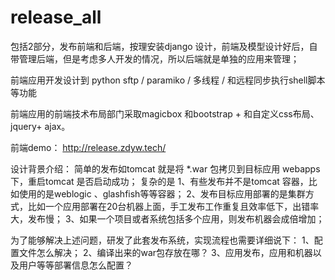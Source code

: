 # release_all
包括2部分，发布前端和后端，按理安装django 设计，前端及模型设计好后，自带管理后端，但是考虑多人开发的情况，所以后端就是单独的应用来管理；

前端应用开发设计到 python sftp / paramiko / 多线程 / 和远程同步执行shell脚本等功能

前端应用的前端技术布局部门采取magicbox 和bootstrap + 和自定义css布局、jquery+ ajax。

前端demo： http://release.zdyw.tech/

设计背景介绍：
简单的发布如tomcat 就是将 *.war 包拷贝到目标应用 webapps 下，重启tomcat 是否启动成功；
复杂的是
1、有些发布并不是tomcat 容器，比如使用的是weblogic 、glashfish等等容器；
2、发布目标应用部署的是集群方式，比如一个应用部署在20台机器上面，手工发布工作重复且效率低下，出错率大，发布慢；
3、如果一个项目或者系统包括多个应用，则发布机器会成倍增加；

为了能够解决上述问题，研发了此套发布系统，实现流程也需要详细说下：
1、配置文件怎么解决；
2、编译出来的war包存放在哪？
3、应用发布，应用和机器以及用户等等部署信息怎么配置？








































